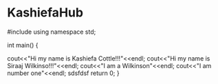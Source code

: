 # KashiefaHub

#include<iostream>
using namespace std;

int main()
{

  cout<<"Hi my name is Kashiefa Cottle!!!"<<endl;
  cout<<"Hi my name is Siraaj Wilkinso!!!"<<endl;
	cout<<"I am a Wilkinson"<<endl;
	cout<<"I am number one"<<endl;
	sdsfdsf
  return 0;
}
